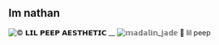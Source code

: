 ## Im nathan

![© 𝗟𝗜𝗟 𝗣𝗘𝗘𝗣 𝗔𝗘𝗦𝗧𝗛𝗘𝗧𝗜𝗖 __](https://github.com/user-attachments/assets/10c82a5e-238c-41d1-a7de-0187685eb138)
![𝕞𝕒𝕕𝕒𝕝𝕚𝕟_𝕛𝕒𝕕𝕖 💖 lil peep](https://github.com/user-attachments/assets/afef7871-5a8f-4859-8d52-5733b8de04a8)

